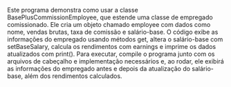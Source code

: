 Este programa demonstra como usar a classe BasePlusCommissionEmployee, que estende uma classe de empregado comissionado. Ele cria um objeto chamado employee com dados como nome, vendas brutas, taxa de comissão e salário-base. O código exibe as informações do empregado usando métodos get, altera o salário-base com setBaseSalary, calcula os rendimentos com earnings e imprime os dados atualizados com print(). Para executar, compile o programa junto com os arquivos de cabeçalho e implementação necessários e, ao rodar, ele exibirá as informações do empregado antes e depois da atualização do salário-base, além dos rendimentos calculados.
